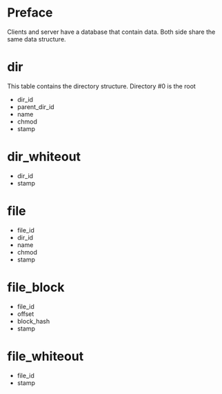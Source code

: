 # Preface

Clients and server have a database that contain data. Both side share the same
data structure.

# dir

This table contains the directory structure. Directory #0 is the root

* dir_id
* parent_dir_id
* name
* chmod
* stamp

# dir_whiteout

* dir_id
* stamp

# file

* file_id
* dir_id
* name
* chmod
* stamp

# file_block

* file_id
* offset
* block_hash
* stamp

# file_whiteout

* file_id
* stamp
